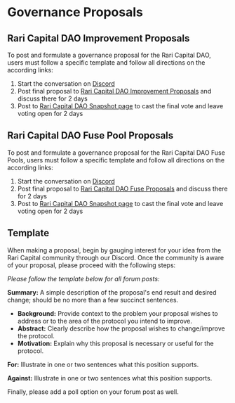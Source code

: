 # Governance Proposals

## Rari Capital DAO Improvement Proposals

To post and formulate a governance proposal for the Rari Capital DAO, users must follow a specific template and follow all directions on the according links:

1. Start the conversation on [Discord](https://discord.gg/mtb6W57Ap6)
2. Post final proposal to [Rari Capital DAO Improvement Proposals](https://forums.rari.capital/t/rari-capital-dao-improvement-proposals) and discuss there for 2 days
3. Post to [Rari Capital DAO Snapshot page](https://vote.rari.capital/#/) to cast the final vote and leave voting open for 2 days

## Rari Capital DAO Fuse Pool Proposals

To post and formulate a governance proposal for the Rari Capital DAO Fuse Pools, users must follow a specific template and follow all directions on the according links:

1. Start the conversation on [Discord](https://discord.gg/mtb6W57Ap6)
2. Post final proposal to [Rari Capital DAO Fuse Proposals](https://forums.rari.capital/t/rari-capital-dao-fuse-pool-proposals) and discuss there for 2 days
3. Post to [Rari Capital DAO Snapshot page](https://vote.rari.capital/#/) to cast the final vote and leave voting open for 2 days

## Template

When making a proposal, begin by gauging interest for your idea from the Rari Capital community through our Discord. Once the community is aware of your proposal, please proceed with the following steps:

_Please follow the template below for all forum posts:_

**Summary:** A simple description of the proposal's end result and desired change; should be no more than a few succinct sentences.

- **Background:** Provide context to the problem your proposal wishes to address or to the area of the protocol you intend to improve.
- **Abstract:** Clearly describe how the proposal wishes to change/improve the protocol.
- **Motivation:** Explain why this proposal is necessary or useful for the protocol.

**For:** Illustrate in one or two sentences what this position supports.

**Against:** Illustrate in one or two sentences what this position supports.

Finally, please add a poll option on your forum post as well.
